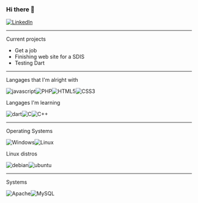 ### Hi there 👋

<a href="https://www.linkedin.com/in/sylvain-gandini-80a05a177/" target="_blank"><img alt="LinkedIn" src="https://img.shields.io/badge/LinkedIn-blue.svg?style=for-the-badge&logo=linkedin&logoColor=white"/></a>

****

Current projects

* Get a job
* Finishing web site for a SDIS
* Testing Dart

****

Langages that I'm alright with 

<img alt="javascript" src="https://img.shields.io/badge/javascript-yellow.svg?&style=for-the-badge&logo=javascript&logoColor=white"/><img alt="PHP" src="https://img.shields.io/badge/php-%23777BB4.svg?&style=for-the-badge&logo=php&logoColor=white"/><img alt="HTML5" src="https://img.shields.io/badge/html5%20-%23E34F26.svg?&style=for-the-badge&logo=html5&logoColor=white"/><img alt="CSS3" src="https://img.shields.io/badge/css3%20-%231572B6.svg?&style=for-the-badge&logo=css3&logoColor=white"/>

Langages I'm learning


<img alt="dart" src="https://img.shields.io/badge/dart%20-%231572B6.svg?&style=for-the-badge&logo=dart&logoColor=white"/><img alt="C" src="https://img.shields.io/badge/C-lightgrey.svg?&style=for-the-badge&logo=C&logoColor=white"/><img alt="C++" src="https://img.shields.io/badge/C++-hotpink.svg?&style=for-the-badge&logo=c%2B%2B&&logoColor=white"/>

****

Operating Systems


<img alt="Windows" src="https://img.shields.io/badge/Windows-blue.svg?&style=for-the-badge&logo=windows&logoColor=white"/><img alt="Linux" src="https://img.shields.io/badge/Linux-black.svg?&style=for-the-badge&logo=linux&logoColor=white"/>

Linux distros  

<img alt="debian" src="https://img.shields.io/badge/Debian-darkred.svg?&style=for-the-badge&logo=debian&logoColor=white"/><img alt="ubuntu" src="https://img.shields.io/badge/Ubuntu-orange.svg?&style=for-the-badge&logo=ubuntu&logoColor=white"/>

****
Systems  

<img alt="Apache" src="https://img.shields.io/badge/Apache-darkred.svg?&style=for-the-badge&logo=apache&logoColor=white"/><img alt="MySQL" src="https://img.shields.io/badge/MySQL-darkblue.svg?&style=for-the-badge&logo=mysql&logoColor=white"/>

